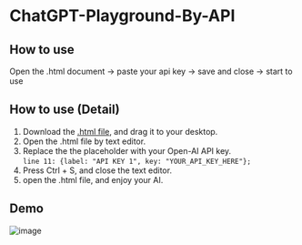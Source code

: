 # ChatGPT-Playground-By-API

## How to use
Open the .html document -> paste your api key -> save and close -> start to use

## How to use (Detail)
1. Download the [.html file](https://github.com/Henryyy-Hung/Chat-GPT-Localize-CN/archive/refs/heads/main.zip), and drag it to your desktop.
2. Open the .html file by text editor.
3. Replace the the placeholder with your Open-AI API key. <br />`line 11: {label: "API KEY 1", key: "YOUR_API_KEY_HERE"};`
4. Press Ctrl + S, and close the text editor.
5. open the .html file, and enjoy your AI.

## Demo
![image](https://user-images.githubusercontent.com/78750074/233301428-1658ec42-dfce-4f65-859c-428fe6caa81d.png)
